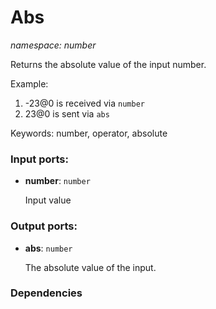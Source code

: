 # Abs

_namespace: number_

Returns the absolute value of the input number.

Example:

1. -23@0 is received via `number`
2. 23@0 is sent via `abs`

Keywords: number, operator, absolute

### Input ports:

* __number__: ` number `

    Input value

### Output ports:

* __abs__: ` number `

    The absolute value of the input.

### Dependencies




